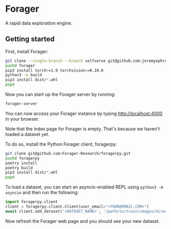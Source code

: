 # Forager
A rapid data exploration engine.

## Getting started

First, install Forager:
```bash
git clone --single-branch --branch selfserve git@github.com:jeremyephron/forager.git
pushd forager
pip3 install torch>=1.9 torchvision>=0.10.0
python3 -m build
pip3 install dist/*.whl
popd 
```

Now you can start up the Forager server by running:
```bash
forager-server
```

You can now access your Forager instance by typing [http://localhost:4000](http://localhost:4000) in your browser.

Note that the index page for Forager is empty. That's because we haven't loaded a dataset yet.

To do so, install the Python Forager client, foragerpy:

```bash
git clone git@github.com:Forager-Research/foragerpy.git
pushd foragerpy
poetry install
poetry build
pip3 install dist/*.whl
popd
```

To load a dataset, you can start an asyncio-enabled REPL using `python3 -m asyncio` and then run the following:

```python
import foragerpy.client
client = foragerpy.client.Client(user_email="<YOUR@EMAIL.COM>")
await client.add_dataset('<DATASET_NAME>', '/path/to/train/images/directory, '/path/to/val/images/directory')
```

Now refresh the Forager web page and you should see your new dataset.
